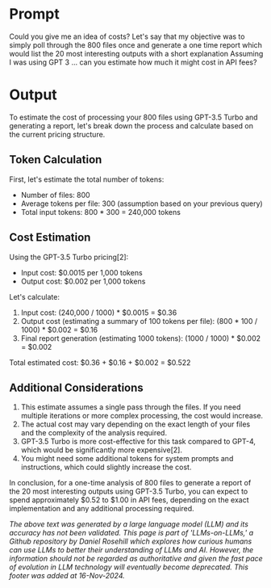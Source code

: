 # Prompt

Could you give me an idea of costs? Let's say that my objective was to simply poll through the 800 files once and generate a one time report which would list the 20 most interesting outputs with a short explanation Assuming I was using GPT 3 ... can you estimate how much it might cost in API fees?

# Output

To estimate the cost of processing your 800 files using GPT-3.5 Turbo and generating a report, let's break down the process and calculate based on the current pricing structure.

## Token Calculation

First, let's estimate the total number of tokens:

- Number of files: 800
- Average tokens per file: 300 (assumption based on your previous query)
- Total input tokens: 800 \* 300 = 240,000 tokens

## Cost Estimation

Using the GPT-3.5 Turbo pricing\[2]:

- Input cost: $0.0015 per 1,000 tokens
- Output cost: $0.002 per 1,000 tokens

Let's calculate:

1. Input cost:
   (240,000 / 1000) \* $0.0015 = $0.36
2. Output cost (estimating a summary of 100 tokens per file):
   (800 \* 100 / 1000) \* $0.002 = $0.16
3. Final report generation (estimating 1000 tokens):
   (1000 / 1000) \* $0.002 = $0.002

Total estimated cost: $0.36 + $0.16 + $0.002 = $0.522

## Additional Considerations

1. This estimate assumes a single pass through the files. If you need multiple iterations or more complex processing, the cost would increase.
2. The actual cost may vary depending on the exact length of your files and the complexity of the analysis required.
3. GPT-3.5 Turbo is more cost-effective for this task compared to GPT-4, which would be significantly more expensive\[2].
4. You might need some additional tokens for system prompts and instructions, which could slightly increase the cost.

In conclusion, for a one-time analysis of 800 files to generate a report of the 20 most interesting outputs using GPT-3.5 Turbo, you can expect to spend approximately $0.52 to $1.00 in API fees, depending on the exact implementation and any additional processing required.

*The above text was generated by a large language model (LLM) and its accuracy has not been validated. This page is part of 'LLMs-on-LLMs,' a Github repository by Daniel Rosehill which explores how curious humans can use LLMs to better their understanding of LLMs and AI. However, the information should not be regarded as authoritative and given the fast pace of evolution in LLM technology will eventually become deprecated. This footer was added at 16-Nov-2024.*


